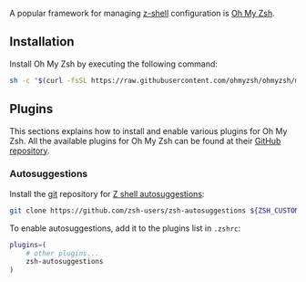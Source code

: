A popular framework for managing [z-shell](z-shell.md) configuration is [Oh My Zsh](https://ohmyz.sh/).

## Installation
Install Oh My Zsh by executing the following command:
```sh
sh -c "$(curl -fsSL https://raw.githubusercontent.com/ohmyzsh/ohmyzsh/master/tools/install.sh)"
```

## Plugins
This sections explains how to install and enable various plugins for Oh My Zsh.
All the available plugins for Oh My Zsh can be found at their [GitHub repository](https://github.com/ohmyzsh/ohmyzsh/tree/master/plugins).

### Autosuggestions
Install the [git](git.md) repository for [Z shell autosuggestions](https://github.com/zsh-users/zsh-autosuggestions):
```sh
git clone https://github.com/zsh-users/zsh-autosuggestions ${ZSH_CUSTOM:-~/.oh-my-zsh/custom}/plugins/zsh-autosuggestions
```

To enable autosuggestions, add it to the plugins list in `.zshrc`:
```sh
plugins=(
    # other plugins...
    zsh-autosuggestions
)
```

